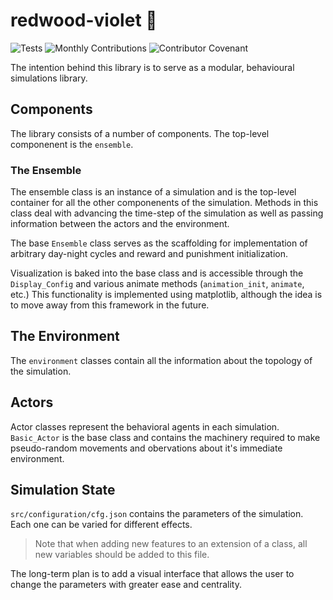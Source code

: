 # redwood-violet 🌳
![Tests](https://github.com/Meridian-Onset/redwood-violet/actions/workflows/tests.yml/badge.svg) ![Monthly Contributions](https://img.shields.io/github/commit-activity/m/Meridian-Onset/redwood-violet) ![Contributor Covenant](https://img.shields.io/badge/Contributor%20Covenant-2.1-4baaaa.svg)


The intention behind this library is to serve as a modular, behavioural simulations library. 

## Components

The library consists of a number of components. The top-level componenent is the `ensemble`. 

### The Ensemble

The ensemble class is an instance of a simulation and is the top-level container for all the other componenents of the simulation. Methods in this class deal with advancing the time-step of the simulation as well as passing information between the actors and the environment. 

The base `Ensemble` class serves as the scaffolding for implementation of arbitrary day-night cycles and reward and punishment initialization. 

Visualization is baked into the base class and is accessible through the `Display_Config` and various animate methods  (`animation_init`, `animate`, etc.) This functionality is implemented using matplotlib, although the idea is to move away from this framework in the future.

## The Environment

The `environment` classes contain all the information about the topology of the simulation.

## Actors

Actor classes represent the behavioral agents in each simulation. `Basic_Actor` is the base class and contains the machinery required to make pseudo-random movements and obervations about it's immediate environment. 

## Simulation State

`src/configuration/cfg.json` contains the parameters of the simulation. Each one can be varied for different effects. 

> Note that when adding new features to an extension of a class, all new variables should be added to this file.

The long-term plan is to add a visual interface that allows the user to change the parameters with greater ease and centrality.
